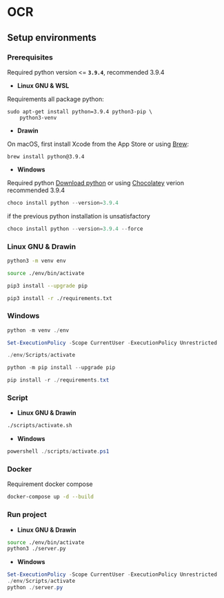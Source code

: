 # __OCR__

## __Setup environments__

### __Prerequisites__

Required python version <= __`3.9.4`__, recommended 3.9.4

- __Linux GNU & WSL__

Requirements all package python:

```shell
sudo apt-get install python=3.9.4 python3-pip \
    python3-venv
```

- __Drawin__

On macOS, first install Xcode from the App Store or using [Brew](https://brew.sh/):

```shell
brew install python@3.9.4
```

- __Windows__

Required python [Download python](https://www.python.org/downloads/) or using [Chocolatey](https://chocolatey.org/install) verion recommended 3.9.4 

```powershell
choco install python --version=3.9.4
```

if the previous python installation is unsatisfactory

```powershell
choco install python --version=3.9.4 --force
```

### __Linux GNU & Drawin__

```bash
python3 -m venv env

source ./env/bin/activate

pip3 install --upgrade pip

pip3 install -r ./requirements.txt
```

### __Windows__

```powershell
python -m venv ./env

Set-ExecutionPolicy -Scope CurrentUser -ExecutionPolicy Unrestricted

./env/Scripts/activate

python -m pip install --upgrade pip

pip install -r ./requirements.txt
```

### __Script__

- __Linux GNU & Drawin__ 

```bash
./scripts/activate.sh
```

- __Windows__

```powershell
powershell ./scripts/activate.ps1
```

### __Docker__

Requirement docker compose

```bash
docker-compose up -d --build
```

### __Run project__

- __Linux GNU & Drawin__ 

```bash
source ./env/bin/activate
python3 ./server.py
```

- __Windows__

```powershell
Set-ExecutionPolicy -Scope CurrentUser -ExecutionPolicy Unrestricted
./env/Scripts/activate 
python ./server.py
```